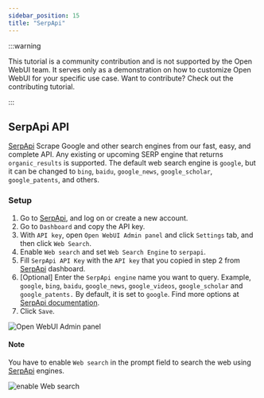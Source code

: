 ```yaml
---
sidebar_position: 15
title: "SerpApi"
---
```


:::warning

This tutorial is a community contribution and is not supported by the Open WebUI team. It serves only as a demonstration on how to customize Open WebUI for your specific use case. Want to contribute? Check out the contributing tutorial.

:::

## SerpApi API

[SerpApi](https://serpapi.com/) Scrape Google and other search engines from our fast, easy, and complete API. Any existing or upcoming SERP engine that returns `organic_results` is supported. The default web search engine is `google`, but it can be changed to `bing`, `baidu`, `google_news`, `google_scholar`, `google_patents`, and others.

### Setup

1. Go to [SerpApi](https://serpapi.com/), and log on or create a new account.
2. Go to `Dashboard` and copy the API key.
3. With `API key`, open `Open WebUI Admin panel` and click `Settings` tab, and then click `Web Search`.
4. Enable `Web search` and set `Web Search Engine` to `serpapi`.
5. Fill `SerpApi API Key` with the `API key` that you copied in step 2 from [SerpApi](https://serpapi.com/) dashboard.
6. [Optional] Enter the `SerpApi engine` name you want to query. Example, `google`, `bing`, `baidu`, `google_news`, `google_videos`, `google_scholar` and `google_patents.` By default, it is set to `google`. Find more options at [SerpApi documentation](https://serpapi.com/dashboard).
7. Click `Save`.

![Open WebUI Admin panel](/images/tutorial_serpapi_search.png)

#### Note

You have to enable `Web search` in the prompt field to search the web using [SerpApi](https://serpapi.com/) engines.

![enable Web search](/images/enable_web_search.png)
